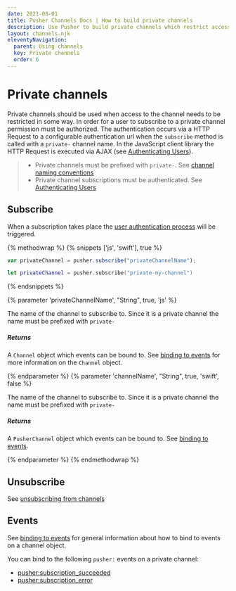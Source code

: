 ```yaml
---
date: 2021-08-01
title: Pusher Channels Docs | How to build private channels
description: Use Pusher to build private channels which restrict access to authorized users only, providing your app with a secure medium for publishing messages.
layout: channels.njk
eleventyNavigation:
  parent: Using channels
  key: Private channels
  order: 6
---
```


# Private channels

Private channels should be used when access to the channel needs to be restricted in some way. In order for a user to subscribe to a private channel permission must be authorized. The authentication occurs via a HTTP Request to a configurable authentication url when the `subscribe` method is called with a `private-` channel name. In the JavaScript client library the HTTP Request is executed via AJAX (see [Authenticating Users](/docs/channels/server_api/authenticating-users)).

> - Private channels must be prefixed with `private-`. See [channel naming conventions](/docs/channels/using_channels/channels#channel-naming-conventions)
> - Private channel subscriptions must be authenticated. See [Authenticating Users](/docs/channels/server_api/authenticating-users)

## Subscribe

When a subscription takes place the [user authentication process](/docs/channels/server_api/authenticating-users) will be triggered.

{% methodwrap %}
{% snippets ['js', 'swift'], true %}

```js
var privateChannel = pusher.subscribe("privateChannelName");
```

```swift
let privateChannel = pusher.subscribe("private-my-channel")
```

{% endsnippets %}

{% parameter 'privateChannelName', "String", true, 'js' %}

The name of the channel to subscribe to. Since it is a private channel the name must be prefixed with `private-`

##### Returns

A `Channel` object which events can be bound to. See [binding to events](/docs/channels/using_channels/events#binding-to-events) for more information on the `Channel` object.

{% endparameter %}
{% parameter 'channelName', "String", true, 'swift', false %}

The name of the channel to subscribe to. Since it is a private channel the name must be prefixed with `private-`

##### Returns

A `PusherChannel` object which events can be bound to. See [binding to events](/docs/channels/using_channels/events#binding-to-events).

{% endparameter %}
{% endmethodwrap %}

## Unsubscribe

See [unsubscribing from channels](/docs/channels/using_channels/public-channels#unsubscribe)

## Events

See [binding to events](/docs/channels/using_channels/events#binding-to-events) for general information about how to bind to events on a channel object.

You can bind to the following `pusher:` events on a private channel:

- [pusher:subscription_succeeded](/docs/channels/using_channels/events#pusher-subscription-succeeded)
- [pusher:subscription_error](/docs/channels/using_channels/events#pusher-subscription-error)
